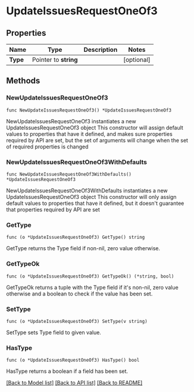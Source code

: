 # UpdateIssuesRequestOneOf3

## Properties

Name | Type | Description | Notes
------------ | ------------- | ------------- | -------------
**Type** | Pointer to **string** |  | [optional] 

## Methods

### NewUpdateIssuesRequestOneOf3

`func NewUpdateIssuesRequestOneOf3() *UpdateIssuesRequestOneOf3`

NewUpdateIssuesRequestOneOf3 instantiates a new UpdateIssuesRequestOneOf3 object
This constructor will assign default values to properties that have it defined,
and makes sure properties required by API are set, but the set of arguments
will change when the set of required properties is changed

### NewUpdateIssuesRequestOneOf3WithDefaults

`func NewUpdateIssuesRequestOneOf3WithDefaults() *UpdateIssuesRequestOneOf3`

NewUpdateIssuesRequestOneOf3WithDefaults instantiates a new UpdateIssuesRequestOneOf3 object
This constructor will only assign default values to properties that have it defined,
but it doesn't guarantee that properties required by API are set

### GetType

`func (o *UpdateIssuesRequestOneOf3) GetType() string`

GetType returns the Type field if non-nil, zero value otherwise.

### GetTypeOk

`func (o *UpdateIssuesRequestOneOf3) GetTypeOk() (*string, bool)`

GetTypeOk returns a tuple with the Type field if it's non-nil, zero value otherwise
and a boolean to check if the value has been set.

### SetType

`func (o *UpdateIssuesRequestOneOf3) SetType(v string)`

SetType sets Type field to given value.

### HasType

`func (o *UpdateIssuesRequestOneOf3) HasType() bool`

HasType returns a boolean if a field has been set.


[[Back to Model list]](../README.md#documentation-for-models) [[Back to API list]](../README.md#documentation-for-api-endpoints) [[Back to README]](../README.md)


